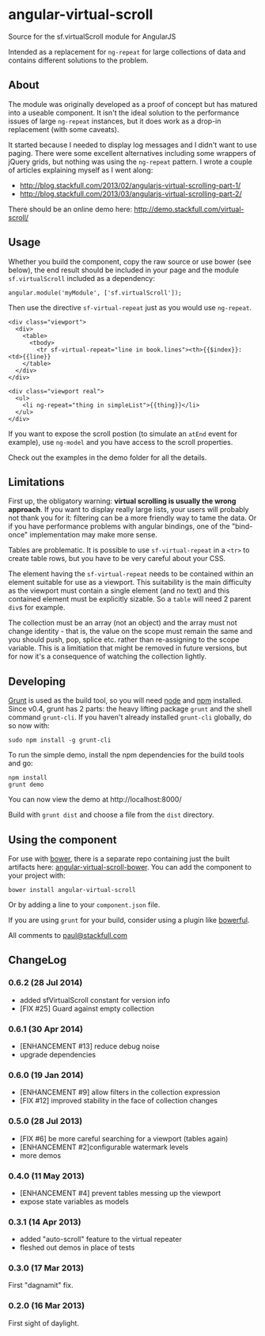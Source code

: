 angular-virtual-scroll
======================

Source for the sf.virtualScroll module for AngularJS

Intended as a replacement for `ng-repeat` for large collections of data and
contains different solutions to the problem.

About
-----

The module was originally developed as a proof of concept but has matured into
a useable component. It isn't the ideal solution to the performance issues of
large `ng-repeat` instances, but it does work as a drop-in replacement (with
some caveats).

It started because I needed to display log messages and I didn't want to use
paging. There were some excellent alternatives including some wrappers of
jQuery grids, but nothing was using the `ng-repeat` pattern. I wrote a couple
of articles explaining myself as I went along:

  * http://blog.stackfull.com/2013/02/angularjs-virtual-scrolling-part-1/
  * http://blog.stackfull.com/2013/03/angularjs-virtual-scrolling-part-2/

There should be an online demo here: http://demo.stackfull.com/virtual-scroll/

Usage
-----

Whether you build the component, copy the raw source or use bower (see below),
the end result should be included in your page and the module `sf.virtualScroll`
included as a dependency:

    angular.module('myModule', ['sf.virtualScroll']);

Then use the directive `sf-virtual-repeat` just as you would use `ng-repeat`.

    <div class="viewport">
      <div>
        <table>
          <tbody>
            <tr sf-virtual-repeat="line in book.lines"><th>{{$index}}: <td>{{line}}
        </table>
      </div>
    </div>

    <div class="viewport real">
      <ul>
        <li ng-repeat="thing in simpleList">{{thing}}</li>
      </ul>
    </div>

If you want to expose the scroll postion (to simulate an `atEnd` event for
example), use `ng-model` and you have access to the scroll properties.

Check out the examples in the demo folder for all the details.

Limitations
-----------

First up, the obligatory warning: **virtual scrolling is usually the wrong
approach**. If you want to display really large lists, your users will probably
not thank you for it: filtering can be a more friendly way to tame the data. Or
if you have performance problems with angular bindings, one of the "bind-once"
implementation may make more sense.

Tables are problematic. It is possible to use `sf-virtual-repeat` in a `<tr>`
to create table rows, but you have to be very careful about your CSS.

The element having the `sf-virtual-repeat` needs to be contained within an
element suitable for use as a viewport. This suitability is the main difficulty
as the viewport must contain a single element (and no text) and this contained
element must be explicitly sizable. So a `table` will need 2 parent `div`s for
example.

The collection must be an array (not an object) and the array must not change
identity - that is, the value on the scope must remain the same and you should
push, pop, splice etc. rather than re-assigning to the scope variable. This is
a limitiation that might be removed in future versions, but for now it's a
consequence of watching the collection lightly.

Developing
----------

[Grunt](http://gruntjs.com/) is used as the build tool, so you will need
[node](http://nodejs.org/) and [npm](https://npmjs.org/) installed. Since v0.4,
grunt has 2 parts: the heavy lifting package `grunt` and the shell command
`grunt-cli`. If you haven't already installed `grunt-cli` globally, do so now
with:

    sudo npm install -g grunt-cli

To run the simple demo, install the npm dependencies for the build tools and go:

    npm install
    grunt demo

You can now view the demo at http://localhost:8000/

Build with `grunt dist` and choose a file from the `dist` directory.

Using the component
-------------------

For use with [bower](http://twitter.github.com/bower/), there is a separate
repo containing just the built artifacts here:
[angular-virtual-scroll-bower](https://github.com/stackfull/angular-virtual-scroll-bower).
You can add the component to your project with:

    bower install angular-virtual-scroll

Or by adding a line to your `component.json` file.

If you are using `grunt` for your build, consider using a plugin like
[bowerful](https://npmjs.org/package/grunt-bowerful).

All comments to <paul@stackfull.com>

ChangeLog
---------

### 0.6.2 (28 Jul 2014)

 - added sfVirtualScroll constant for version info
 - [FIX \#25] Guard against empty collection

### 0.6.1 (30 Apr 2014)

 - [ENHANCEMENT \#13] reduce debug noise
 - upgrade dependencies

### 0.6.0 (19 Jan 2014)

 - [ENHANCEMENT \#9] allow filters in the collection expression
 - [FIX \#12] improved stability in the face of collection changes
 
### 0.5.0 (28 Jul 2013)

 - [FIX \#6] be more careful searching for a viewport (tables again)
 - [ENHANCEMENT \#2]configurable watermark levels
 - more demos

### 0.4.0 (11 May 2013)

 - [ENHANCEMENT \#4] prevent tables messing up the viewport
 - expose state variables as models

### 0.3.1 (14 Apr 2013)

 - added "auto-scroll" feature to the virtual repeater
 - fleshed out demos in place of tests

### 0.3.0 (17 Mar 2013)
First "dagnamit" fix.

### 0.2.0 (16 Mar 2013)
First sight of daylight.
 

